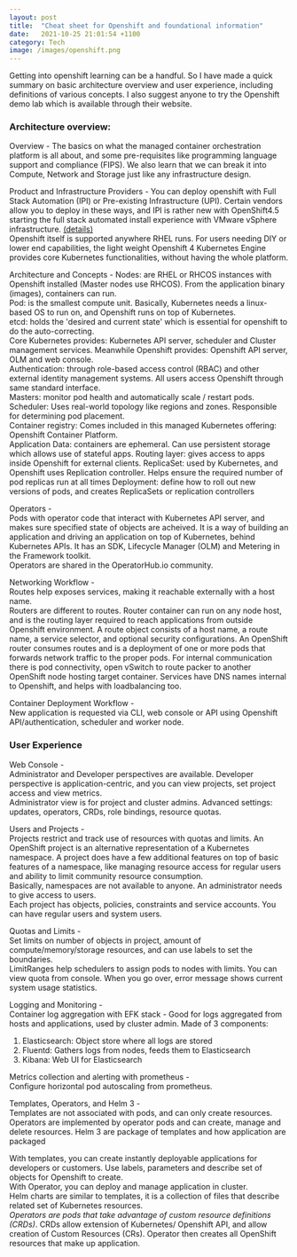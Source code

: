 ```yaml
---
layout: post
title:  "Cheat sheet for Openshift and foundational information"
date:   2021-10-25 21:01:54 +1100
category: Tech
image: /images/openshift.png
---
```


Getting into openshift learning can be a handful. So I have made a quick summary on basic architecture overview and user experience, including definitions of various concepts. I also suggest anyone to try the Openshift demo lab which is available through their website.

### Architecture overview:  
Overview - The basics on what the managed container orchestration platform is all about, and some pre-requisites like programming language support and compliance (FIPS). We also learn that we can break it into Compute, Network and Storage just like any infrastructure design.

Product and Infrastructure Providers - You can deploy openshift with Full Stack Automation (IPI) or Pre-existing Infrastructure (UPI). Certain vendors allow you to deploy in these ways, and IPI is rather new with OpenShift4.5 starting the full stack automated install experience with VMware vSphere infrastructure. [(details)](https://cloud.redhat.com/blog/fully-automated-openshift-deployments-with-vmware-vsphere)   
Openshift itself is supported anywhere RHEL runs.
For users needing DIY or lower end capabilities, the light weight Openshift 4 Kubernetes Engine provides core Kubernetes functionalities, without having the whole platform.

Architecture and Concepts - 
Nodes: are RHEL or RHCOS instances with Openshift installed (Master nodes use RHCOS). From the application binary (images), containers can run.   
Pod: is the smallest compute unit. Basically, Kubernetes needs a linux-based OS to run on, and Openshift runs on top of Kubernetes.   
etcd: holds the 'desired and current state' which is essential for openshift to do the auto-correcting.   
Core Kubernetes provides: Kubernetes API server, scheduler and Cluster management services. Meanwhile Openshift provides: Openshift API server, OLM and web console.   
Authentication: through role-based access control (RBAC) and other external identity management systems. All users access Openshift through same standard interface.   
Masters:  monitor pod health and automatically scale / restart pods.   
Scheduler: Uses real-world topology like regions and zones. Responsible for determining pod placement.   
Container registry: Comes included in this managed Kubernetes offering: Openshift Container Platform.   
Application Data: containers are ephemeral. Can use persistent storage which allows use of stateful apps.
Routing layer: gives access to apps inside Openshift for external clients.
ReplicaSet: used by Kubernetes, and Openshift uses Replication controller. Helps ensure the required number of pod replicas run at all times
Deployment: define how to roll out new versions of pods, and creates ReplicaSets or replication controllers

Operators -   
Pods with operator code that interact with Kubernetes API server, and makes sure specified state of objects are acheived. It is a way of building an application and driving an application on top of Kubernetes, behind Kubernetes APIs. It has an SDK, Lifecycle Manager (OLM) and Metering in the Framework toolkit.   
Operators are shared in the OperatorHub.io community. 

Networking Workflow -   
Routes help exposes services, making it reachable externally with a host name.   
Routers are different to routes. Router container can run on any node host, and is the routing layer required to reach applications from outside Openshift environment.
A route object consists of a host name, a route name, a service selector, and optional security configurations. An OpenShift router consumes routes and is a deployment of one or more pods that forwards network traffic to the proper pods.
For internal communication there is pod connectivity, open vSwitch to route packer to another OpenShift node hosting target container.
Services have DNS names internal to Openshift, and helps with loadbalancing too.


Container Deployment Workflow -   
New application is requested via CLI, web console or API using Openshift API/authentication, scheduler and worker node.


### User Experience

Web Console -   
Administrator and Developer perspectives are available. Developer perspective is application-centric, and you can view projects, set project access and view metrics.   
Administrator view is for project and cluster admins. Advanced settings: updates, operators, CRDs, role bindings, resource quotas.

Users and Projects -   
Projects restrict and track use of resources with quotas and limits. An OpenShift project is an alternative representation of a Kubernetes namespace. A project does have a few additional features on top of basic features of a namespace, like managing resource access for regular users and ability to limit community resource consumption.   
Basically, namespaces are not available to anyone. An administrator needs to give access to users.   
Each project has objects, policies, constraints and service accounts.
You can have regular users and system users.

Quotas and Limits -   
Set limits on number of objects in project, amount of compute/memory/storage resources, and can use labels to set the boundaries.   
LimitRanges help schedulers to assign pods to nodes with limits.
You can view quota from console. When you go over, error message shows current system usage statistics.

Logging and Monitoring -   
Container log aggregation with EFK stack - 
Good for logs aggregated from hosts and applications, used by cluster admin. Made of 3 components:   
1. Elasticsearch: Object store where all logs are stored   
2. Fluentd: Gathers logs from nodes, feeds them to Elasticsearch   
3. Kibana: Web UI for Elasticsearch

Metrics collection and alerting with prometheus -   
Configure horizontal pod autoscaling from prometheus.

Templates, Operators, and Helm 3 -   
Templates are not associated with pods, and can only create resources.
Operators are implemented by operator pods and can create, manage and delete resources.
Helm 3 are package of templates and how application are packaged

With templates, you can create instantly deployable applications for developers or customers. Use labels, parameters and describe set of objects for Openshift to create.   
With Operator, you can deploy and manage application in cluster.   
Helm charts are similar to templates, it is a collection of files that describe related set of Kubernetes resources.   
*Operators are pods that take advantage of custom resource definitions (CRDs)*. CRDs allow extension of Kubernetes/ Openshift API, and allow creation of Custom Resources (CRs). Operator then creates all OpenShift resources that make up application.

